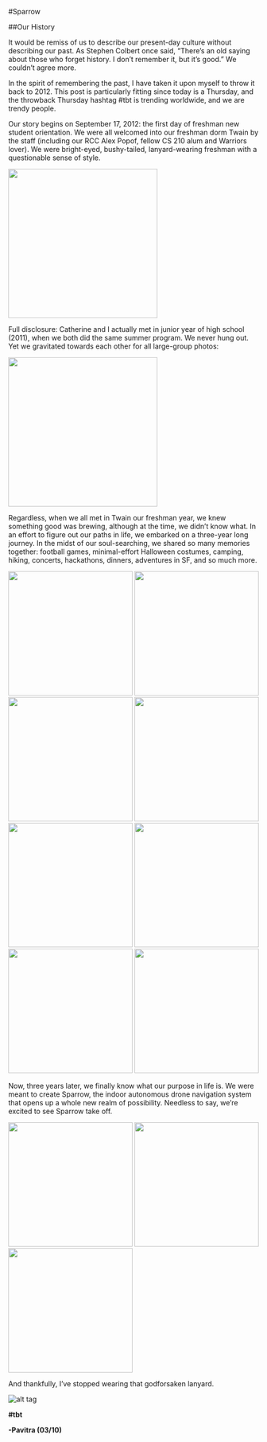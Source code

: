 #Sparrow

##Our History

It would be remiss of us to describe our present-day culture without describing our past. As Stephen Colbert once said, “There’s an old saying about those who forget history. I don’t remember it, but it’s good.”  We couldn’t agree more.

In the spirit of remembering the past, I have taken it upon myself to throw it back to 2012. This post is particularly fitting since today is a Thursday, and the throwback Thursday hashtag \#tbt is trending worldwide, and we are trendy people. 

Our story begins on September 17, 2012: the first day of freshman new student orientation. We were all welcomed into our freshman dorm Twain by the staff (including our RCC Alex Popof, fellow CS 210 alum and Warriors lover). We were bright-eyed, bushy-tailed, lanyard-wearing freshman with a questionable sense of style. 

<img src="https://github.com/cs210/sparrow-dev/blob/master/photos/tbt/1.JPG" width="300">

Full disclosure: Catherine and I actually met in junior year of high school (2011), when we both did the same summer program. We never hung out. Yet we gravitated towards each other for all large-group photos:

<img src="https://github.com/cs210/sparrow-dev/blob/master/photos/tbt/2.JPG" width="300">

Regardless, when we all met in Twain our freshman year, we knew something good was brewing, although at the time, we didn’t know what. In an effort to figure out our paths in life, we embarked on a three-year long journey. In the midst of our soul-searching, we shared so many memories together: football games, minimal-effort Halloween costumes, camping, hiking, concerts, hackathons, dinners, adventures in SF, and so much more.

<img src="https://github.com/cs210/sparrow-dev/blob/master/photos/tbt/3.JPG" height="250">
<img src="https://github.com/cs210/sparrow-dev/blob/master/photos/tbt/4.jpg" height="250">
<img src="https://github.com/cs210/sparrow-dev/blob/master/photos/tbt/5.JPG" height="250">
<img src="https://github.com/cs210/sparrow-dev/blob/master/photos/tbt/6.JPG" height="250">
<img src="https://github.com/cs210/sparrow-dev/blob/master/photos/tbt/7.JPG" height="250">
<img src="https://github.com/cs210/sparrow-dev/blob/master/photos/tbt/8.jpg" height="250">
<img src="https://github.com/cs210/sparrow-dev/blob/master/photos/tbt/9.JPG" height="250">
<img src="https://github.com/cs210/sparrow-dev/blob/master/photos/tbt/10.JPG" height="250">

Now, three years later, we finally know what our purpose in life is. We were meant to create Sparrow, the indoor autonomous drone navigation system that opens up a whole new realm of possibility. Needless to say, we’re excited to see Sparrow take off. 

<img src="https://github.com/cs210/sparrow-dev/blob/master/photos/tbt/11.JPG" height="250">
<img src="https://github.com/cs210/sparrow-dev/blob/master/photos/tbt/12.JPG" height="250">
<img src="https://github.com/cs210/sparrow-dev/blob/master/photos/tbt/13.JPG" height="250">

And thankfully, I’ve stopped wearing that godforsaken lanyard.

![alt tag](https://github.com/cs210/sparrow-dev/blob/master/culture/gifs/laughing_gosling.gif)

**\#tbt**

**-Pavitra (03/10)**
